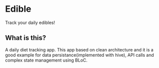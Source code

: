 # Edible

Track your daily edibles!

## What is this?

A daily diet tracking app. This app based on clean architecture and it is a good example for data persistance(implemented with hive), API calls and complex state management using BLoC.
